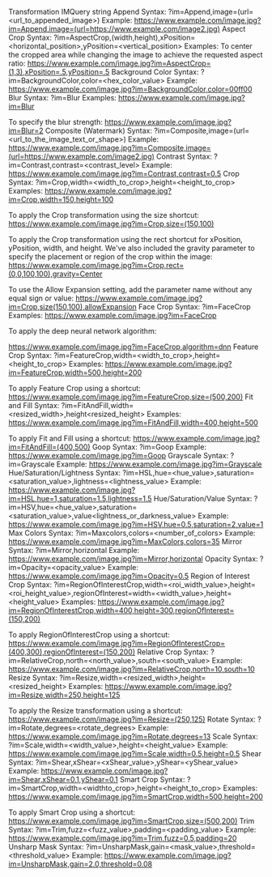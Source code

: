 Transformation	IMQuery string
Append	Syntax:
?im=Append,image=(url=<url_to_appended_image>)
Example:
https://www.example.com/image.jpg?im=Append,image=(url=https://www.example.com/image2.jpg)
Aspect Crop	Syntax:
?im=AspectCrop,(width,height),xPosition=<horizontal_position>,yPosition=<vertical_position>
Examples:
To center the cropped area while changing the image to achieve the requested aspect ratio:
https://www.example.com/image.jpg?im=AspectCrop=(1,3),xPosition=.5,yPosition=.5
Background Color	Syntax:
?im=BackgroundColor,color=<hex_color_value>
Example:
https://www.example.com/image.jpg?im=BackgroundColor,color=00ff00
Blur	Syntax:
?im=Blur
Examples:
https://www.example.com/image.jpg?im=Blur

To specify the blur strength:
https://www.example.com/image.jpg?im=Blur=2
Composite (Watermark)	Syntax:
?im=Composite,image=(url=<url_to_the_image_text_or_shape>)
Example:
https://www.example.com/image.jpg?im=Composite,image=(url=https://www.example.com/image2.jpg)
Contrast	Syntax:
?im=Contrast,contrast=<contrast_level>
Example:
https://www.example.com/image.jpg?im=Contrast,contrast=0.5
Crop	Syntax:
?im=Crop,width=<width_to_crop>,height=<height_to_crop>
Examples:
https://www.example.com/image.jpg?im=Crop,width=150,height=100

To apply the Crop transformation using the size shortcut:
https://www.example.com/image.jpg?im=Crop,size=(150,100)

To apply the Crop transformation using the rect shortcut for xPosition, yPosition, width, and height. We've also included the gravity parameter to specify the placement or region of the crop within the image:
https://www.example.com/image.jpg?im=Crop,rect=(0,0,100,100),gravity=Center

To use the Allow Expansion setting, add the parameter name without any equal sign or value:
https://www.example.com/image.jpg?im=Crop,size(150,100),allowExpansion
Face Crop	Syntax:
?im=FaceCrop
Examples:
https://www.example.com/image.jpg?im=FaceCrop

To apply the deep neural network algorithm:

https://www.example.com/image.jpg?im=FaceCrop,algorithm=dnn
Feature Crop	Syntax:
?im=FeatureCrop,width=<width_to_crop>,height=<height_to_crop>
Examples:
https://www.example.com/image.jpg?im=FeatureCrop,width=500,height=200

To apply Feature Crop using a shortcut:
https://www.example.com/image.jpg?im=FeatureCrop,size=(500,200)
Fit and Fill	Syntax:
?im=FitAndFill,width=<resized_width>,height<resized_height>
Examples:
https://www.example.com/image.jpg?im=FitAndFill,width=400,height=500

To apply Fit and Fill using a shortcut:
https://www.example.com/image.jpg?im=FitAndFill=(400,500)
Goop	Syntax:
?im=Goop
Example:
https://www.example.com/image.jpg?im=Goop
Grayscale	Syntax:
?im=Grayscale
Example:
https://www.example.com/image.jpg?im=Grayscale
Hue/Saturation/Lightness	Syntax:
?im=HSL,hue=<hue_value>,saturation=<saturation_value>,lightness=<lightness_value>
Example:
https://www.example.com/image.jpg?im=HSL,hue=1,saturation=1.5,lightness=1.5
Hue/Saturation/Value	Syntax:
?im=HSV,hue=<hue_value>,saturation=<saturation_value>,value<lightness_or_darkness_value>
Example:
https://www.example.com/image.jpg?im=HSV,hue=0.5,saturation=2,value=1
Max Colors	Syntax:
?im=Maxcolors,colors=<number_of_colors>
Example:
https://www.example.com/image.jpg?im=MaxColors,colors=35
Mirror	Syntax:
?im=Mirror,horizontal
Example:
https://www.example.com/image.jpg?im=Mirror,horizontal
Opacity	Syntax:
?im=Opacity=<opacity_value>
Example:
https://www.example.com/image.jpg?im=Opacity=0.5
Region of Interest Crop	Syntax:
?im=RegionOfInterestCrop,width=<roi_width_value>,height=<roi_height_value>,regionOfInterest=width=<width_value>,height=<height_value>
Examples:
https://www.example.com/image.jpg?im=RegionOfInterestCrop,width=400,height=300,regionOfInterest=(150,200)

To apply RegionOfInterestCrop using a shortcut:
https://www.example.com/image.jpg?im=RegionOfInterestCrop=(400,300),regionOfInterest=(150,200)
Relative Crop	Syntax:
?im=RelativeCrop,north=<north_value>,south=<south_value>
Example:
https://www.example.com/image.jpg?im=RelativeCrop,north=10,south=10
Resize	Syntax:
?im=Resize,width=<resized_width>,height=<resized_height>
Examples:
https://www.example.com/image.jpg?im=Resize,width=250,height=125

To apply the Resize transformation using a shortcut:
https://www.example.com/image.jpg?im=Resize=(250,125)
Rotate	Syntax:
?im=Rotate,degrees=<rotate_degrees>
Example:
https://www.example.com/image.jpg?im=Rotate,degrees=13
Scale	Syntax:
?im=Scale,width=<width_value>,height=<height_value>
Example:
https://www.example.com/image.jpg?im=Scale,width=0.5,height=0.5
Shear	Syntax:
?im=Shear,xShear=<xShear_value>,yShear=<yShear_value>
Example:
https://www.example.com/image.jpg?im=Shear,xShear=0.1,yShear=0.1
Smart Crop	Syntax:
?im=SmartCrop,width=<widthto_crop>,height=<height_to_crop>
Examples:
https://www.example.com/image.jpg?im=SmartCrop,width=500,height=200

To apply Smart Crop using a shortcut:
https://www.example.com/image.jpg?im=SmartCrop,size=(500,200)
Trim	Syntax:
?im=Trim,fuzz=<fuzz_value>,padding=<padding_value>
Example:
https://www.example.com/image.jpg?im=Trim,fuzz=0.5,padding=20
Unsharp Mask	Syntax:
?im=UnsharpMask,gain=<mask_value>,threshold=<threshold_value>
Example:
https://www.example.com/image.jpg?im=UnsharpMask,gain=2.0,threshold=0.08
